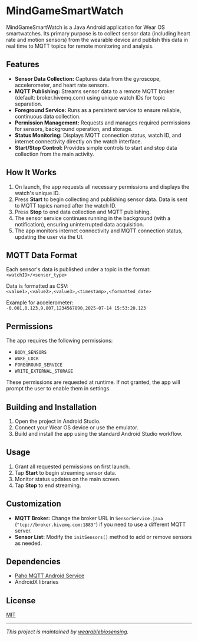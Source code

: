 # MindGameSmartWatch

MindGameSmartWatch is a Java Android application for Wear OS smartwatches. Its primary purpose is to collect sensor data (including heart rate and motion sensors) from the wearable device and publish this data in real time to MQTT topics for remote monitoring and analysis.

## Features

- **Sensor Data Collection:** Captures data from the gyroscope, accelerometer, and heart rate sensors.
- **MQTT Publishing:** Streams sensor data to a remote MQTT broker (default: broker.hivemq.com) using unique watch IDs for topic separation.
- **Foreground Service:** Runs as a persistent service to ensure reliable, continuous data collection.
- **Permission Management:** Requests and manages required permissions for sensors, background operation, and storage.
- **Status Monitoring:** Displays MQTT connection status, watch ID, and internet connectivity directly on the watch interface.
- **Start/Stop Control:** Provides simple controls to start and stop data collection from the main activity.

## How It Works

1. On launch, the app requests all necessary permissions and displays the watch's unique ID.
2. Press **Start** to begin collecting and publishing sensor data. Data is sent to MQTT topics named after the watch ID.
3. Press **Stop** to end data collection and MQTT publishing.
4. The sensor service continues running in the background (with a notification), ensuring uninterrupted data acquisition.
5. The app monitors internet connectivity and MQTT connection status, updating the user via the UI.

## MQTT Data Format

Each sensor's data is published under a topic in the format: `<watchID>/<sensor_type>`

Data is formatted as CSV:  
`<value1>,<value2>,<value3>,<timestamp>,<formatted_date>`

Example for accelerometer:  
`-0.001,0.123,9.807,1234567890,2025-07-14 15:53:20.123`

## Permissions

The app requires the following permissions:
- `BODY_SENSORS`
- `WAKE_LOCK`
- `FOREGROUND_SERVICE`
- `WRITE_EXTERNAL_STORAGE`

These permissions are requested at runtime. If not granted, the app will prompt the user to enable them in settings.

## Building and Installation

1. Open the project in Android Studio.
2. Connect your Wear OS device or use the emulator.
3. Build and install the app using the standard Android Studio workflow.

## Usage

1. Grant all requested permissions on first launch.
2. Tap **Start** to begin streaming sensor data.
3. Monitor status updates on the main screen.
4. Tap **Stop** to end streaming.

## Customization

- **MQTT Broker:** Change the broker URL in `SensorService.java` (`"tcp://broker.hivemq.com:1883"`) if you need to use a different MQTT server.
- **Sensor List:** Modify the `initSensors()` method to add or remove sensors as needed.

## Dependencies

- [Paho MQTT Android Service](https://github.com/eclipse/paho.mqtt.android)
- AndroidX libraries

## License

[MIT](LICENSE)

---

*This project is maintained by [wearablebiosensing](https://github.com/wearablebiosensing).*